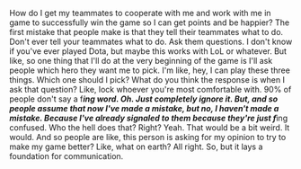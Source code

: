  How do I get my teammates to cooperate with me and work with me in game to successfully win the game so I can get points and be happier? The first mistake that people make is that they tell their teammates what to do. Don't ever tell your teammates what to do. Ask them questions. I don't know if you've ever played Dota, but maybe this works with LoL or whatever. But like, so one thing that I'll do at the very beginning of the game is I'll ask people which hero they want me to pick. I'm like, hey, I can play these three things. Which one should I pick? What do you think the response is when I ask that question? Like, lock whoever you're most comfortable with. 90% of people don't say a f***ing word. Oh. Just completely ignore it. But, and so people assume that now I've made a mistake, but no, I haven't made a mistake. Because I've already signaled to them because they're just f***ing confused. Who the hell does that? Right? Yeah. That would be a bit weird. It would. And so people are like, this person is asking for my opinion to try to make my game better? Like, what on earth? All right. So, but it lays a foundation for communication.